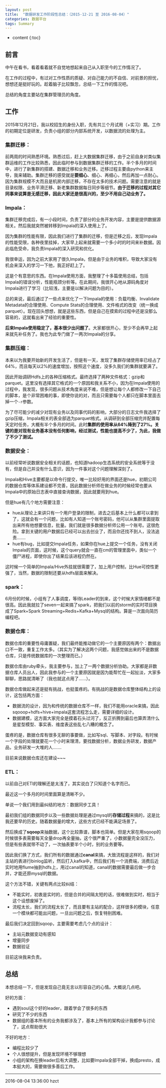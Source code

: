 ```yaml
---
layout: post
title:  "数据研发工作阶段性总结：（2015-12-21 至 2016-08-04）"
categories: 数据平台
tags: Summary
---
```


* content
{:toc}


## 前言

中午在看书，看着看着就不自觉地想起来自己从入职至今的工作情况了。

在工作的过程中，有过对工作性质的质疑、对自己能力的不自信、对前景的担忧，想想还是挺好玩的。趁着脑子比较飘忽，总结一下工作的情况吧。

总结的角度主要站在集群管理员的角度。




## 工作

2015年12月21日，我以校招生的身份入职，先有共三个月试用（+实习）期。工作的初期定位是研发，负责小组的部分内部系统开发，以数据流的处理为主。


### **集群迁移：**

前两周的时间熟悉环境。熟悉过后，赶上大数据集群迁移，由于之前自身对类似集群运维的工作比较熟悉，因此临时参与到数据集群迁移的工作。半个多月的时间中，进行了新集群的搭建、数据迁移和业务迁移。迁移过程主要由python来主导，我来辅助。集群迁移的感受就是**要细心**、细心、再细心，然后再加一点耐心。因为集群规模不大而且是机房内部迁移，不存在太多的技术问题。需要注意的就是目录权限、业务平滑迁移、新老集群数据每日同步等细节。**由于迁移的过程对其它同事来说算是无感迁移，因此大家还是很高兴的，至少不用自己动业务了。**

### **Impala：**

集群迁移完成后，有一小段时间，负责了部分的业务开发内容，主要是提供数据源相关。然后我就突然被转移到Impala的深入使用上了。

因为集群的性能有限，因此我们进行了集群的迁移，但是迁移之后，发现Impala的性能受限，各种夜里挂掉，大家早上起来就需要一个多小时的时间来补数据。因此临危受命，我负责Impala的深入研究和优化。

我很幸运，因为之前大家用了很久Impala，但是由于业务的堆积，导致大家没有机会来深入的学习一下他，我正好赶上了。

这是个有意思的东西。在Impala使用方面，我整理了十多篇使用总结，包括Impala的错误分析，性能瓶颈分析等。在此期间，我很开心地从源码角度对Impala进行了学习（比较浅，主要是以解决问题为目的）。

总的来说，最后通过了一些点来优化了一下Impala的使用：负载均衡、Invalidate Metadata的合理使用、Compute Stats的合理使用、文件格式的改变（统一换成parquet）。现在回头想想，就是这些东西，但是自己在摸索的过程中还是没那么容易的，这就看出来了经验的重要性。

**后来Impala使用稳定了，基本很少出问题了**。大家都很开心，至少不会再早上起来就先补任务了。我也为此专门做了一两次Impala的分享。

### **集群压缩：**

本来以为我要开始新的开发生活了，但是有一天，发现了集群存储使用率已经占了64%，而且每天以2%的速度增加，按照这个速度，没多久我们的集群就要满了。

因此开始调研Hdfs上的各种压缩格式。最终选择了两种文件格式：gzip和parquet。这里没有选择其它格式的一个原因和我关系不小，因为在Impala使用的过程中，我发现，很多问题从技术角度来说不难，但是想让每个人都修改一下自己的脚本，是个非常困难的事，即使你说的对，而且只需要每个人都只在脚本里面去掉一个`-r`参数。

为了尽可能少的减少对现有业务以及同事代码的影响，大部分的日志文件我选择了gzip压缩，Impala相关的表全部选为parquet格式。从调研到全部压缩完并配置每天定时任务，大概有半个多月的时间。此时**集群的使用率从64%降到了27%。关键的是对现有业务基本没有任何影响，经过测试，性能也提高不少了，为此，我做了不少了测试。**

### **数据安全：**

以前经常听说数据安全相关的话题，也知道hadoop生态系统的安全系统等于没有，但是自己并没有什么意识，因为一件事对这个问题理解深刻了。

Impala和Hive主要都是以命令行提交，唯一比较好用的界面还是hue，初期公司的数据仓库等体系建设都不完善，因此数据分析师在做业务的时候经常也要从Impala中的原始日志表中直接查询数据，因此就要用到hue。

但是hue有几个地方需要注意：

- hue从理论上来讲只有一个用户登录的限制，进去之后基本上什么都可以拿到了，这就会有一个问题，比如有人知道一个账号密码，他可以从集群里面提取出来所有他想要信息，批量。我们就是很多数据分析师公用一个账号。这很危险。拿到关键的用户数据后已经可以出去创业了，而且你还找不到人，没法追责.......
- hue有bug，比如提交Impala任务，如果你在hue上提交一个任务，没有关闭Impala的页面，这时候，这个query就会一直在cm的管理里面中，类似一个僵尸进程，即使你出了结果后该进程仍然在。

这时候一个简单的Impala/Hive外挂就很需要了，加上用户控制，比Hue可控性更强了，当然，数据的限制还要从hdfs层面来解决。

### **spark：**

6月份的时候，小组有了人事调度，等待Leader的到来，这个时候大家情绪都不是很高。因此我就拉了seven一起来搞了spark，把我们以前的storm的实时项目换成了Spark+Spark Streaming+Redis+Kafka+Mysql的结构。算是一次面向简历编程吧。

### **数据仓库：**

数据仓库的重要性毋庸置疑，我们最终能推动做它的一个主要原因有两个：数据出口不一致，重复工作太多。（其实为了解决这两个问题，我感觉做出来的不是数据仓库，只是传统数据库的一次整理而已。）

数据仓库由ruby牵头，我主要参与，加上了一两个数据分析协助。大家都是非数据仓库人员出人，因此我参与的一个主要原因就是因为能帮忙在一起扯淡，大家多聊聊，思路就清晰了（我也就这点用了......）。

数据仓库做起来还是挺有挑战，也挺蛋疼的。有挑战的是数据仓库整体结构上的设计，这包括两方面：

- 数据流的设计，因为和传统的数据仓库不一样，我们不能用oracle来搞，因此sqooop+hdfs+hive+impala这套流程怎么走，需要详细的设计。
- 数据建模，这方面大家完全是摸着石头过河了，反正折腾到最后也算弄清什么是星型模型、事实表、维度表这些乱七八糟的概念了。

蛋疼的是，数据仓库有很多无聊的事要做，比如写sql、写脚本、对字段。有时候一个字段的处理就要花一个小时来理清，要找数据分析，数据业务研发，数据产品，业务研发一大堆的人.......

目前来说数据仓库还在建设~~~

### **ETL：**

以前自己对ETl的理解还是太浅了，其实说白了只知道个名字而已。

最近这一个多月的时间里面算是清晰不少。

单说一个我们用到最纠结的地方：数据同步工具！

最初我们组的数据同步以及一些数据处理是通过mysql的**存储过程**来搞的，这是比我还要早的历史。随着数据量的增大，这些方式已经不能满足场景了。

然后换成了**sqoop**来抽数据，这个比较靠谱，脚本也简单。但是大家在用sqoop的时候很多表需要每天全量drop再全量抽，这个很严重了，小数据量完全没压力，但是有些表就带不动了，一次抽表要半个小时，别的业务要等。

因此我们换了方式，我们所有的数据通过**canal**来搞，大致流程是这样的，我们对主站的表进行binlog监听，然后打入kafka中，然后我们有一个消费端，消费后近实时地用flume抽到hdfs上，用过canal的知道，canal的数据需要最后做一步合并，才能还原mysql的数据。

这个方法不错，关键有两点比较纠结：

- 不能实时，初衷是实时的，但是合并的间隔太短的话，很难做到实时，相当于这个设想废掉了。
- 流程太长，我们的流程太长了，而且要有主站的配合，这样很多的模块，任意一个模块都可能出问题，一旦出问题之后，恢复特别困难。

最后我们决定回到sqoop，主要需要考虑几个点的设计：

- 主站元数据变动有感知
- 增量同步
- 数据验证

目前这块我来负责。

## 总结

本想总结一下，但是发现自己竟无言以形容自己的心情。大概说几点吧。

好的方面：

- 遇到soul这个好的leader，跟着学会了很多的东西
- 研究了不少的东西
- 数据组的基本所有的业务我都涉及了，基本上所有的架构设计我都参与讨论了，这点帮助很大

不好的地方：

- 编程比较少了
- 个人很想提升，但是发现环境不够理想
- 小组的架构在换leader后有大调整，比如要Impala全部干掉，换成presto，成本挺大的，需要做很多善后工作。

***

2016-08-04 13:36:00 hzct
